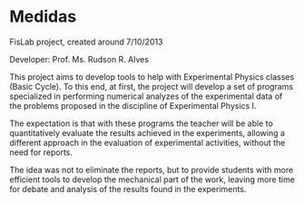 # Medidas

FisLab project, created around 7/10/2013

Developer: Prof. Ms. Rudson R. Alves

This project aims to develop tools to help with Experimental Physics classes (Basic Cycle). 
To this end, at first, the project will develop a set of programs specialized in performing 
numerical analyzes of the experimental data of the problems proposed in the discipline of 
Experimental Physics I.

The expectation is that with these programs the teacher will be able to quantitatively 
evaluate the results achieved in the experiments, allowing a different approach in the 
evaluation of experimental activities, without the need for reports.

The idea was not to eliminate the reports, but to provide students with more efficient 
tools to develop the mechanical part of the work, leaving more time for debate and analysis 
of the results found in the experiments.

